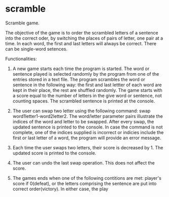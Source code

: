 # scramble
Scramble game.

The objective of the game is to order the scrambled letters of a sentence into the correct oder, by switching the places of pairs of letter, one pair at a time. In each word, the first and last letters will always be correct. There can be single-word setences.

Functionalities:
1. A new game starts each time the program is started. The word or sentence played is selected randomly by the program from one of the entries stored in a text file. The program scrambles the word or sentence in the following way: the first and last lettter of each word are kept in their place, the rest are shuffled randomly. The game starts with a score equal to the number of letters in the give word or sentence, not counting spaces. The scrambled sentence is printed at the console.

2. The user can swap two letter using the following command: swap word1letter1-word2letter2. The word/letter parameter pairs illustrate the indices of the word and letter to be swapped. After every swap, the updated sentence is printed to the console. In case the command is not complete, one of the indices supplied is incorrect or indicies include the first or last letter of a word, the program will provide an error message. 

3. Each time the user swaps two letters, their score is decreased by 1. The updated score is printed to the console.

4. The user can undo the last swap operation. This does not affect the score.

5. The games ends when one of the following contitions are met: player's score if 0(defeat), or the letters comprising the sentence are put into correct order(victory). In either case, the play
